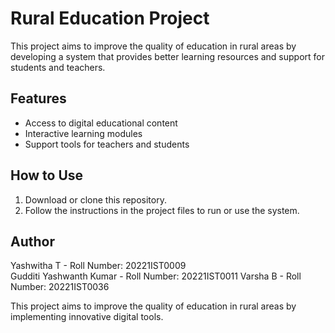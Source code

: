 # Rural Education Project

This project aims to improve the quality of education in rural areas by developing a system that provides better learning resources and support for students and teachers.

## Features

- Access to digital educational content  
- Interactive learning modules  
- Support tools for teachers and students

## How to Use

1. Download or clone this repository.  
2. Follow the instructions in the project files to run or use the system.

## Author
Yashwitha T              - Roll Number: 20221IST0009  
Gudditi Yashwanth Kumar - Roll Number: 20221IST0011
Varsha B                - Roll Number: 20221IST0036

This project aims to improve the quality of education in rural areas by implementing innovative digital tools.
